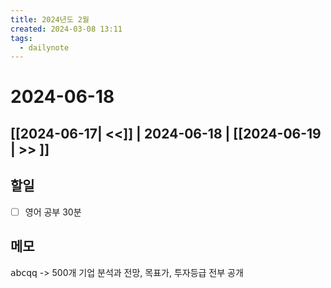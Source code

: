 ```yaml
---
title: 2024년도 2월
created: 2024-03-08 13:11
tags:
  - dailynote
---
```

# 2024-06-18
## [[2024-06-17| <<]] | 2024-06-18 | [[2024-06-19 | >> ]]

## 할일
- [ ] 영어 공부 30분


## 메모

𝖺𝖻𝖼𝗊𝗊 -> 500개 기업 분석과 전망, 목표가, 투자등급 전부 공개